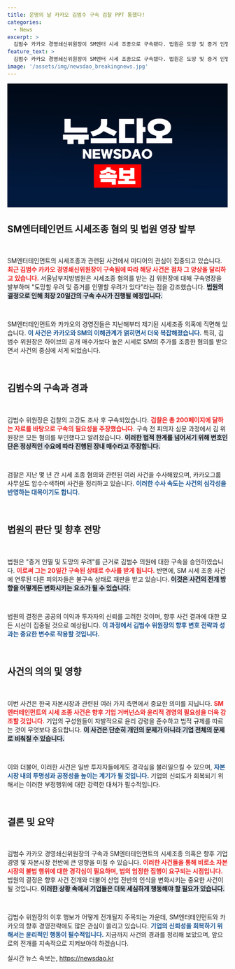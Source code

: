 ```yaml
---
title: 운명의 날 카카오 김범수 구속 검찰 PPT 통했다!
categories:
  - News
excerpt: >
  김범수 카카오 경영쇄신위원장이 SM엔터 시세 조종으로 구속됐다. 법원은 도망 및 증거 인멸 우려를 이유로 영장을 발부, 최장 20일간의 수사가 시작된다. 그의 혐의는 깊어져만 가고 있다!
feature_text: >
  김범수 카카오 경영쇄신위원장이 SM엔터 시세 조종으로 구속됐다. 법원은 도망 및 증거 인멸 우려를 이유로 영장을 발부, 최장 20일간의 수사가 시작된다. 그의 혐의는 깊어져만 가고 있다!
image: '/assets/img/newsdao_breakingnews.jpg'
---
```


<p><img src="/assets/img/newsdao_breakingnews.jpg" alt="koreaapp 속보" /></p>

<h2 data-ke-size="size26">SM엔터테인먼트 시세조종 혐의 및 법원 영장 발부</h2>

<p data-ke-size="size16">&nbsp;</p>

<p>SM엔터테인먼트의 시세조종과 관련된 사건에서 미디어의 관심이 집중되고 있습니다. <b><span style="color: #ee2323;">최근 김범수 카카오 경영쇄신위원장이 구속됨에 따라 해당 사건은 점차 그 양상을 달리하고 있습니다.</span></b> 서울남부지방법원은 시세조종 혐의를 받는 김 위원장에 대해 구속영장을 발부하며 "도망할 우려 및 증거를 인멸할 우려가 있다"라는 점을 강조했습니다. <b><span style="background-color: #21538527;">법원의 결정으로 인해 최장 20일간의 구속 수사가 진행될 예정입니다.</span></b></p>

<p data-ke-size="size16">&nbsp;</p>

<p>SM엔터테인먼트와 카카오의 경영진들은 지난해부터 제기된 시세조종 의혹에 직면해 있습니다. <b><span style="color: #1a5490;">이 사건은 카카오와 SM의 이해관계가 얽히면서 더욱 복잡해졌습니다.</span></b> 특히, 김범수 위원장은 하이브의 공개 매수가보다 높은 시세로 SM의 주가를 조종한 혐의를 받으면서 사건의 중심에 서게 되었습니다. </p>

<p data-ke-size="size16">&nbsp;</p>

<h2 data-ke-size="size26">김범수의 구속과 경과</h2>

<p data-ke-size="size16">&nbsp;</p>

<p>김범수 위원장은 검찰의 고강도 조사 후 구속되었습니다. <b><span style="color: #ee2323;">검찰은 총 200페이지에 달하는 자료를 바탕으로 구속의 필요성을 주장했습니다.</span></b> 구속 전 피의자 심문 과정에서 김 위원장은 모든 혐의를 부인했다고 알려졌습니다. <b><span style="background-color: #21538527;">이러한 법적 한계를 넘어서기 위해 변호인단은 정상적인 수요에 따라 진행된 장내 매수라고 주장합니다.</span></b></p>

<p data-ke-size="size16">&nbsp;</p>

<p>검찰은 지난 몇 년 간 시세 조종 혐의와 관련된 여러 사건을 수사해왔으며, 카카오그룹 사무실도 압수수색하며 사건을 정리하고 있습니다. <b><span style="color: #1a5490;">이러한 수사 속도는 사건의 심각성을 반영하는 대목이기도 합니다.</span></b></p>

<p data-ke-size="size16">&nbsp;</p>

<h2 data-ke-size="size26">법원의 판단 및 향후 전망</h2>

<p data-ke-size="size16">&nbsp;</p>

<p>법원은 "증거 인멸 및 도망의 우려"를 근거로 김범수 의원에 대한 구속을 승인하였습니다. <b><span style="color: #ee2323;">이로써 그는 20일간 구속된 상태로 수사를 받게 됩니다.</span></b> 반면에, SM 시세 조종 사건에 연루된 다른 피의자들은 불구속 상태로 재판을 받고 있습니다. <b><span style="background-color: #21538527;">이것은 사건의 전개 방향을 어떻게든 변화시키는 요소가 될 수 있습니다.</span></b> </p>

<p data-ke-size="size16">&nbsp;</p>

<p>법원의 결정은 공공의 이익과 투자자의 신뢰를 고려한 것이며, 향후 사건 결과에 대한 모든 시선이 집중될 것으로 예상됩니다. <b><span style="color: #1a5490;">이 과정에서 김범수 위원장의 향후 변호 전략과 성과는 중요한 변수로 작용할 것입니다.</span></b></p>

<p data-ke-size="size16">&nbsp;</p>

<h2 data-ke-size="size26">사건의 의의 및 영향</h2>

<p data-ke-size="size16">&nbsp;</p>

<p>이번 사건은 한국 자본시장과 관련된 여러 가지 측면에서 중요한 의미를 지닙니다. <b><span style="color: #ee2323;">SM엔터테인먼트의 시세 조종 사건은 향후 기업 거버넌스와 윤리적 경영의 필요성을 더욱 강조할 것입니다.</span></b> 기업의 구성원들이 자발적으로 윤리 강령을 준수하고 법적 규제를 따르는 것이 무엇보다 중요합니다. <b><span style="background-color: #21538527;">이 사건은 단순히 개인의 문제가 아니라 기업 전체의 문제로 비춰질 수 있습니다.</span></b></p>

<p data-ke-size="size16">&nbsp;</p>

<p>이와 더불어, 이러한 사건은 일반 투자자들에게도 경각심을 불러일으킬 수 있으며, <b><span style="color: #1a5490;">자본시장 내의 투명성과 공정성을 높이는 계기가 될 것입니다.</span></b> 기업의 신뢰도가 회복되기 위해서는 이러한 부정행위에 대한 강력한 대처가 필수적입니다. </p>

<p data-ke-size="size16">&nbsp;</p>

<h2 data-ke-size="size26">결론 및 요약</h2>

<p data-ke-size="size16">&nbsp;</p>

<p>김범수 카카오 경영쇄신위원장의 구속과 SM엔터테인먼트의 시세조종 의혹은 향후 기업 경영 및 자본시장 전반에 큰 영향을 미칠 수 있습니다. <b><span style="color: #ee2323;">이러한 사건들을 통해 비로소 자본시장의 불법 행위에 대한 경각심이 필요하며, 법의 엄정한 집행이 요구되는 시점입니다.</span></b> 법원의 결정은 향후 사건 전개와 더불어 산업 전반의 인식을 변화시키는 중요한 사건이 될 것입니다. <b><span style="background-color: #21538527;">이러한 상황 속에서 기업들은 더욱 세심하게 행동해야 할 필요가 있습니다.</span></b></p>

<p data-ke-size="size16">&nbsp;</p>

<p>김범수 위원장의 이후 행보가 어떻게 전개될지 주목되는 가운데, SM엔터테인먼트와 카카오의 향후 경영전략에도 많은 관심이 쏠리고 있습니다. <b><span style="color: #1a5490;">기업의 신뢰성을 회복하기 위해서는 윤리적인 행동이 필수적입니다.</span></b> 지금까지 사건의 경과를 정리해 보았으며, 앞으로의 전개를 지속적으로 지켜보아야 하겠습니다.</p>
실시간 뉴스 속보는, <a href="https://newsdao.kr" rel="dofollow">https://newsdao.kr</a>



